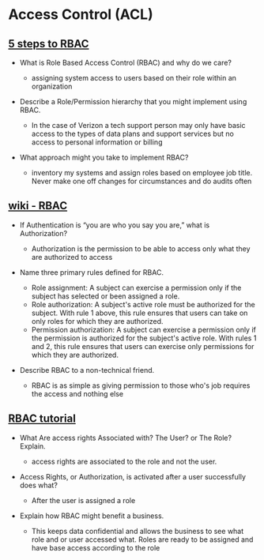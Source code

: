 # Access Control (ACL)

## [5 steps to RBAC](https://www.csoonline.com/article/3060780/5-steps-to-simple-role-based-access-control.html)

- What is Role Based Access Control (RBAC) and why do we care?

  - assigning system access to users based on their role within an organization

- Describe a Role/Permission hierarchy that you might implement using RBAC.

  - In the case of Verizon a tech support person may only have basic access to the types of data plans and support services but no access to personal information or billing

- What approach might you take to implement RBAC?

  - inventory my systems and assign roles based on employee job title. Never make one off changes for circumstances and do audits often  

## [wiki - RBAC](https://en.wikipedia.org/wiki/Role-based_access_control)

- If Authentication is “you are who you say you are,” what is Authorization?

  - Authorization is the permission to be able to access only what they are authorized to access

- Name three primary rules defined for RBAC.

  - Role assignment: A subject can exercise a permission only if the subject has selected or been assigned a role.
  - Role authorization: A subject's active role must be authorized for the subject. With rule 1 above, this rule ensures that users can take on only roles for which they are authorized.
  - Permission authorization: A subject can exercise a permission only if the permission is authorized for the subject's active role. With rules 1 and 2, this rule ensures that users can exercise only permissions for which they are authorized.

- Describe RBAC to a non-technical friend.

  - RBAC is as simple as giving permission to those who's job requires the access and nothing else

## [RBAC tutorial](https://www.youtube.com/watch?v=C4NP8Eon3cA)

- What Are access rights Associated with? The User? or The Role? Explain.

  - access rights are associated to the role and not the user.

- Access Rights, or Authorization, is activated after a user successfully does what?

  - After the user is assigned a role

- Explain how RBAC might benefit a business.

  - This keeps data confidential and allows the business to see what role and or user accessed what. Roles are ready to be assigned and have base access according to the role
